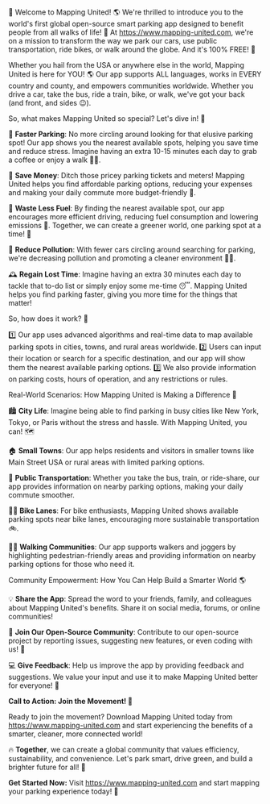🎉 Welcome to Mapping United! 🌎 We're thrilled to introduce you to the world's first global open-source smart parking app designed to benefit people from all walks of life! 🌟 At https://www.mapping-united.com, we're on a mission to transform the way we park our cars, use public transportation, ride bikes, or walk around the globe. And it's 100% FREE! 💸

Whether you hail from the USA or anywhere else in the world, Mapping United is here for YOU! 🌎 Our app supports ALL languages, works in EVERY country and county, and empowers communities worldwide. Whether you drive a car, take the bus, ride a train, bike, or walk, we've got your back (and front, and sides 😉).

So, what makes Mapping United so special? Let's dive in! 🎉

🚗 **Faster Parking**: No more circling around looking for that elusive parking spot! Our app shows you the nearest available spots, helping you save time and reduce stress. Imagine having an extra 10-15 minutes each day to grab a coffee or enjoy a walk 🏃‍♀️.

💸 **Save Money**: Ditch those pricey parking tickets and meters! Mapping United helps you find affordable parking options, reducing your expenses and making your daily commute more budget-friendly 💸.

🚗 **Waste Less Fuel**: By finding the nearest available spot, our app encourages more efficient driving, reducing fuel consumption and lowering emissions 🌊. Together, we can create a greener world, one parking spot at a time! 🌱

💪 **Reduce Pollution**: With fewer cars circling around searching for parking, we're decreasing pollution and promoting a cleaner environment 🏋️‍♀️.

🕰️ **Regain Lost Time**: Imagine having an extra 30 minutes each day to tackle that to-do list or simply enjoy some me-time 😴. Mapping United helps you find parking faster, giving you more time for the things that matter!

So, how does it work? 🤔

1️⃣ Our app uses advanced algorithms and real-time data to map available parking spots in cities, towns, and rural areas worldwide.
2️⃣ Users can input their location or search for a specific destination, and our app will show them the nearest available parking options.
3️⃣ We also provide information on parking costs, hours of operation, and any restrictions or rules.

Real-World Scenarios: How Mapping United is Making a Difference 🌟

🏙️ **City Life**: Imagine being able to find parking in busy cities like New York, Tokyo, or Paris without the stress and hassle. With Mapping United, you can! 🗺️

🏠 **Small Towns**: Our app helps residents and visitors in smaller towns like Main Street USA or rural areas with limited parking options.

🚂 **Public Transportation**: Whether you take the bus, train, or ride-share, our app provides information on nearby parking options, making your daily commute smoother.

🚴‍♂️ **Bike Lanes**: For bike enthusiasts, Mapping United shows available parking spots near bike lanes, encouraging more sustainable transportation 🚲.

🏃‍♀️ **Walking Communities**: Our app supports walkers and joggers by highlighting pedestrian-friendly areas and providing information on nearby parking options for those who need it.

Community Empowerment: How You Can Help Build a Smarter World 🌎

💡 **Share the App**: Spread the word to your friends, family, and colleagues about Mapping United's benefits. Share it on social media, forums, or online communities!

🤝 **Join Our Open-Source Community**: Contribute to our open-source project by reporting issues, suggesting new features, or even coding with us! 🚀

💻 **Give Feedback**: Help us improve the app by providing feedback and suggestions. We value your input and use it to make Mapping United better for everyone! 💯

**Call to Action: Join the Movement! 🌟**

Ready to join the movement? Download Mapping United today from https://www.mapping-united.com and start experiencing the benefits of a smarter, cleaner, more connected world!

🔥 **Together**, we can create a global community that values efficiency, sustainability, and convenience. Let's park smart, drive green, and build a brighter future for all! 🌟

**Get Started Now:** Visit https://www.mapping-united.com and start mapping your parking experience today! 📍
